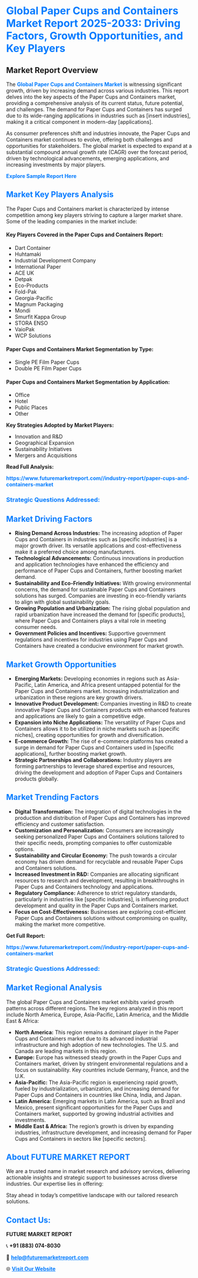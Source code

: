 <h1 style="color: #007BFF;">Global Paper Cups and Containers Market Report 2025-2033: Driving Factors, Growth Opportunities, and Key Players</h1>

<section id="overview">
<h2>Market Report Overview</h2>
<p>The <a href="https://www.futuremarketreport.com//industry-report/paper-cups-and-containers-market" style="color: #007BFF; text-decoration: none;"><strong>Global Paper Cups and Containers Market</strong></a> is witnessing significant growth, driven by increasing demand across various industries. This report delves into the key aspects of the Paper Cups and Containers market, providing a comprehensive analysis of its current status, future potential, and challenges. The demand for Paper Cups and Containers has surged due to its wide-ranging applications in industries such as [insert industries], making it a critical component in modern-day [applications].</p>
<p>As consumer preferences shift and industries innovate, the Paper Cups and Containers market continues to evolve, offering both challenges and opportunities for stakeholders. The global market is expected to expand at a substantial compound annual growth rate (CAGR) over the forecast period, driven by technological advancements, emerging applications, and increasing investments by major players.</p>
</section>

<section id="overview">
<p><a href="https://www.futuremarketreport.com//request-sample/reportId=50874" style="color: #007BFF; text-decoration: none;"><strong>Explore Sample Report Here</strong></a></p>
</section>

<section id="key-players">
<h2 style="color: #007BFF;">Market Key Players Analysis</h2>
<p>The Paper Cups and Containers market is characterized by intense competition among key players striving to capture a larger market share. Some of the leading companies in the market include:</p>
<h4>Key Players Covered in the Paper Cups and Containers Report:</h4>
<ul><li>Dart Container</li><li>Huhtamaki</li><li>Industrial Development Company</li><li>International Paper</li><li>ACE UK</li><li>Detpak</li><li>Eco-Products</li><li>Fold-Pak</li><li>Georgia-Pacific</li><li>Magnum Packaging</li><li>Mondi</li><li>Smurfit Kappa Group</li><li>STORA ENSO</li><li>VaioPak</li><li>WCP Solutions</li></ul>
<h4>Paper Cups and Containers Market Segmentation by Type:</h4>
<ul><li>Single PE Film Paper Cups</li><li>Double PE Film Paper Cups</li></ul>

<h4>Paper Cups and Containers Market Segmentation by Application:</h4>
<ul><li>Office</li><li>Hotel</li><li>Public Places</li><li>Other</li></ul>
<p><strong>Key Strategies Adopted by Market Players:</strong></p>
<ul>
<li>Innovation and R&D</li>
<li>Geographical Expansion</li>
<li>Sustainability Initiatives</li>
<li>Mergers and Acquisitions</li>
</ul>
</section>

<section>
<p><strong>Read Full Analysis: </strong></p><a href="https://www.futuremarketreport.com//industry-report/paper-cups-and-containers-market" style="color: #007BFF; text-decoration: none;"><strong>https://www.futuremarketreport.com//industry-report/paper-cups-and-containers-market</strong></a>
<h3 style="color: #007BFF;">Strategic Questions Addressed:</h3>
</section>

<section id="driving-factors">
<h2 style="color: #007BFF;">Market Driving Factors</h2>
<ul>
<li><strong>Rising Demand Across Industries:</strong> The increasing adoption of Paper Cups and Containers in industries such as [specific industries] is a major growth driver. Its versatile applications and cost-effectiveness make it a preferred choice among manufacturers.</li>
<li><strong>Technological Advancements:</strong> Continuous innovations in production and application technologies have enhanced the efficiency and performance of Paper Cups and Containers, further boosting market demand.</li>
<li><strong>Sustainability and Eco-Friendly Initiatives:</strong> With growing environmental concerns, the demand for sustainable Paper Cups and Containers solutions has surged. Companies are investing in eco-friendly variants to align with global sustainability goals.</li>
<li><strong>Growing Population and Urbanization:</strong> The rising global population and rapid urbanization have increased the demand for [specific products], where Paper Cups and Containers plays a vital role in meeting consumer needs.</li>
<li><strong>Government Policies and Incentives:</strong> Supportive government regulations and incentives for industries using Paper Cups and Containers have created a conducive environment for market growth.</li>
</ul>
</section>

<section id="growth-opportunities">
<h2 style="color: #007BFF;">Market Growth Opportunities</h2>
<ul>
<li><strong>Emerging Markets:</strong> Developing economies in regions such as Asia-Pacific, Latin America, and Africa present untapped potential for the Paper Cups and Containers market. Increasing industrialization and urbanization in these regions are key growth drivers.</li>
<li><strong>Innovative Product Development:</strong> Companies investing in R&D to create innovative Paper Cups and Containers products with enhanced features and applications are likely to gain a competitive edge.</li>
<li><strong>Expansion into Niche Applications:</strong> The versatility of Paper Cups and Containers allows it to be utilized in niche markets such as [specific niches], creating opportunities for growth and diversification.</li>
<li><strong>E-commerce Growth:</strong> The rise of e-commerce platforms has created a surge in demand for Paper Cups and Containers used in [specific applications], further boosting market growth.</li>
<li><strong>Strategic Partnerships and Collaborations:</strong> Industry players are forming partnerships to leverage shared expertise and resources, driving the development and adoption of Paper Cups and Containers products globally.</li>
</ul>
</section>

<section id="trending-factors">
<h2 style="color: #007BFF;">Market Trending Factors</h2>
<ul>
<li><strong>Digital Transformation:</strong> The integration of digital technologies in the production and distribution of Paper Cups and Containers has improved efficiency and customer satisfaction.</li>
<li><strong>Customization and Personalization:</strong> Consumers are increasingly seeking personalized Paper Cups and Containers solutions tailored to their specific needs, prompting companies to offer customizable options.</li>
<li><strong>Sustainability and Circular Economy:</strong> The push towards a circular economy has driven demand for recyclable and reusable Paper Cups and Containers solutions.</li>
<li><strong>Increased Investment in R&D:</strong> Companies are allocating significant resources to research and development, resulting in breakthroughs in Paper Cups and Containers technology and applications.</li>
<li><strong>Regulatory Compliance:</strong> Adherence to strict regulatory standards, particularly in industries like [specific industries], is influencing product development and quality in the Paper Cups and Containers market.</li>
<li><strong>Focus on Cost-Effectiveness:</strong> Businesses are exploring cost-efficient Paper Cups and Containers solutions without compromising on quality, making the market more competitive.</li>
</ul>
</section>

<section>
<p><strong>Get Full Report: </strong></p><a href="https://www.futuremarketreport.com//industry-report/paper-cups-and-containers-market" style="color: #007BFF; text-decoration: none;"><strong>https://www.futuremarketreport.com//industry-report/paper-cups-and-containers-market</strong></a>
<h3 style="color: #007BFF;">Strategic Questions Addressed:</h3>
</section>


<section id="regional-analysis">
<h2 style="color: #007BFF;">Market Regional Analysis</h2>
<p>The global Paper Cups and Containers market exhibits varied growth patterns across different regions. The key regions analyzed in this report include North America, Europe, Asia-Pacific, Latin America, and the Middle East & Africa:</p>
<ul>
<li><strong>North America:</strong> This region remains a dominant player in the Paper Cups and Containers market due to its advanced industrial infrastructure and high adoption of new technologies. The U.S. and Canada are leading markets in this region.</li>
<li><strong>Europe:</strong> Europe has witnessed steady growth in the Paper Cups and Containers market, driven by stringent environmental regulations and a focus on sustainability. Key countries include Germany, France, and the U.K.</li>
<li><strong>Asia-Pacific:</strong> The Asia-Pacific region is experiencing rapid growth, fueled by industrialization, urbanization, and increasing demand for Paper Cups and Containers in countries like China, India, and Japan.</li>
<li><strong>Latin America:</strong> Emerging markets in Latin America, such as Brazil and Mexico, present significant opportunities for the Paper Cups and Containers market, supported by growing industrial activities and investments.</li>
<li><strong>Middle East & Africa:</strong> The region’s growth is driven by expanding industries, infrastructure development, and increasing demand for Paper Cups and Containers in sectors like [specific sectors].</li>
</ul>
</section>

<footer>
<h2 style="color: #007BFF;">About FUTURE MARKET REPORT</h2>
<p>We are a trusted name in market research and advisory services, delivering actionable insights and strategic support to businesses across diverse industries. Our expertise lies in offering:</p>

<p>Stay ahead in today’s competitive landscape with our tailored research solutions.</p>

<h2 style="color: #007BFF;">Contact Us:</h2>
<p><strong>FUTURE MARKET REPORT</strong></p>
<p>📞 <strong>+91 (883) 074-8030</strong></p>
<p>📧 <strong><a href="mailto:help@futuremarketreport.com" style="color: #007BFF;">help@futuremarketreport.com</a></strong></p>
<p>🌐 <strong><a href="https://www.futuremarketreport.com/" style="color: #007BFF;">Visit Our Website</a></strong></p>
</footer>